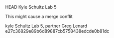 HEAD
Kyle Schultz Lab 5

This might cause a merge conflit

kyle Schultz Lab 5, partner Greg Lenard
e27c36829e89b6d89887cb5758438edcde0b81dc
